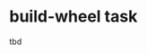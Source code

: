 # build-wheel task

tbd

<!-- ## Parameters
|name|description|default value|required|
|---|---|---|---|
|IMAGE|Reference of the image buildah will produce.||true|
|DOCKERFILE|Path to the Dockerfile to build.|./Dockerfile|false|
|CONTEXT|Path to the directory to use as context.|.|false|
|TLSVERIFY|Verify the TLS on the registry endpoint (for push/pull to a non-TLS registry)|true|false|
|HERMETIC|Determines if build will be executed without network access.|false|false|
|PREFETCH_INPUT|In case it is not empty, the prefetched content should be made available to the build.|""|false|
|IMAGE_EXPIRES_AFTER|Delete image tag after specified time. Empty means to keep the image tag. Time values could be something like 1h, 2d, 3w for hours, days, and weeks, respectively.|""|false|
|COMMIT_SHA|The image is built from this commit.|""|false|
|YUM_REPOS_D_SRC|Path in the git repository in which yum repository files are stored|repos.d|false|
|YUM_REPOS_D_FETCHED|Path in source workspace where dynamically-fetched repos are present|fetched.repos.d|false|
|YUM_REPOS_D_TARGET|Target path on the container in which yum repository files should be made available|/etc/yum.repos.d|false|
|TARGET_STAGE|Target stage in Dockerfile to build. If not specified, the Dockerfile is processed entirely to (and including) its last stage.|""|false|
|ENTITLEMENT_SECRET|Name of secret which contains the entitlement certificates|etc-pki-entitlement|false|
|ACTIVATION_KEY|Name of secret which contains subscription activation key|activation-key|false|
|ADDITIONAL_SECRET|Name of a secret which will be made available to the build with 'buildah build --secret' at /run/secrets/$ADDITIONAL_SECRET|does-not-exist|false|
|BUILD_ARGS|Array of --build-arg values ("arg=value" strings)|[]|false|
|BUILD_ARGS_FILE|Path to a file with build arguments, see https://www.mankier.com/1/buildah-build#--build-arg-file|""|false|
|caTrustConfigMapName|The name of the ConfigMap to read CA bundle data from.|trusted-ca|false|
|caTrustConfigMapKey|The name of the key in the ConfigMap that contains the CA bundle data.|ca-bundle.crt|false|
|ADD_CAPABILITIES|Comma separated list of extra capabilities to add when running 'buildah build'|""|false|
|SQUASH|Squash all new and previous layers added as a part of this build, as per --squash|false|false|
|STORAGE_DRIVER|Storage driver to configure for buildah|overlay|false|
|SKIP_UNUSED_STAGES|Whether to skip stages in Containerfile that seem unused by subsequent stages|true|false|
|LABELS|Additional key=value labels that should be applied to the image|[]|false|
|ANNOTATIONS|Additional key=value annotations that should be applied to the image|[]|false|
|ANNOTATIONS_FILE|Path to a file with additional key=value annotations that should be applied to the image|""|false|
|PRIVILEGED_NESTED|Whether to enable privileged mode, should be used only with remote VMs|false|false|
|SKIP_SBOM_GENERATION|Skip SBOM-related operations. This will likely cause EC policies to fail if enabled|false|false|
|SBOM_TYPE|Select the SBOM format to generate. Valid values: spdx, cyclonedx. Note: the SBOM from the prefetch task - if there is one - must be in the same format.|spdx|false|
|BUILDAH_FORMAT|The format for the resulting image's mediaType. Valid values are oci (default) or docker.|oci|false|
|ADDITIONAL_BASE_IMAGES|Additional base image references to include to the SBOM. Array of image_reference_with_digest strings|[]|false|
|WORKINGDIR_MOUNT|Mount the current working directory into the build using --volume $PWD:/$WORKINGDIR_MOUNT. Note that the $PWD will be the context directory for the build (see the CONTEXT param).|""|false|

## Results
|name|description|
|---|---|
|IMAGE_DIGEST|Digest of the image just built|
|IMAGE_URL|Image repository and tag where the built image was pushed|
|IMAGE_REF|Image reference of the built image|
|SBOM_BLOB_URL|Reference of SBOM blob digest to enable digest-based verification from provenance|

## Workspaces
|name|description|optional|
|---|---|---|
|source|Workspace containing the source code to build.|false| -->
